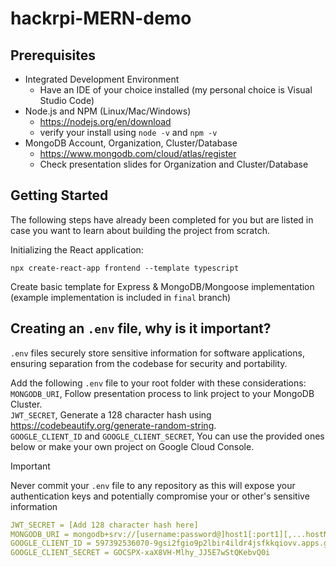 # hackrpi-MERN-demo

## Prerequisites 

- Integrated Development Environment
    - Have an IDE of your choice installed (my personal choice is Visual Studio Code)
- Node.js and NPM (Linux/Mac/Windows)
    - https://nodejs.org/en/download
    - verify your install using `node -v` and `npm -v`
- MongoDB Account, Organization, Cluster/Database
    - https://www.mongodb.com/cloud/atlas/register
    - Check presentation slides for Organization and Cluster/Database

## Getting Started

The following steps have already been completed for you but are listed in case you want to learn about building the project from scratch. 

Initializing the React application:  
```console
npx create-react-app frontend --template typescript
```
Create basic template for Express & MongoDB/Mongoose implementation (example implementation is included in `final` branch)

## Creating an `.env` file, why is it important?

`.env` files securely store sensitive information for software applications, ensuring separation from the codebase for security and portability.

Add the following `.env` file to your root folder with these considerations: \
`MONGODB_URI`, Follow presentation process to link project to your MongoDB Cluster. \
`JWT_SECRET`, Generate a 128 character hash using https://codebeautify.org/generate-random-string. \
`GOOGLE_CLIENT_ID` and `GOOGLE_CLIENT_SECRET`, You can use the provided ones below or make your own project on Google Cloud Console. 
> [!IMPORTANT]
> Never commit your `.env` file to any repository as this will expose your authentication keys and potentially compromise your or other's sensitive information


```yaml
JWT_SECRET = [Add 128 character hash here]
MONGODB_URI = mongodb+srv://[username:password@]host1[:port1][,...hostN[:portN]][/[defaultauthdb][?options]]
GOOGLE_CLIENT_ID = 597392536070-9gsi2fgio9p2lbir4ildr4jsfkkqiovv.apps.googleusercontent.com
GOOGLE_CLIENT_SECRET = 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
```

## 